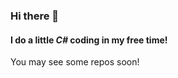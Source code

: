 ### Hi there 👋

#### I do a little *C#* coding in my free time!
You may see some repos soon!
<!--
**jms-c/jms-c** is a ✨ _special_ ✨ repository because its `README.md` (this file) appears on your GitHub profile.
--!>
